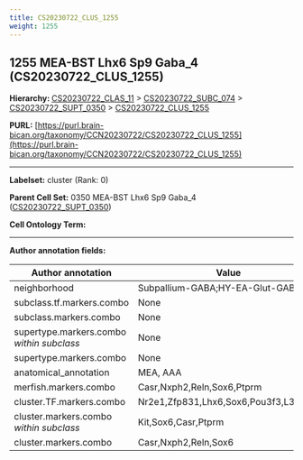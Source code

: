 ```yaml
---
title: CS20230722_CLUS_1255
weight: 1255
---
```

## 1255 MEA-BST Lhx6 Sp9 Gaba_4 (CS20230722_CLUS_1255)
<b>Hierarchy: </b>
[CS20230722_CLAS_11](../CS20230722_CLAS_11) >
[CS20230722_SUBC_074](../CS20230722_SUBC_074) >
[CS20230722_SUPT_0350](../CS20230722_SUPT_0350) >
[CS20230722_CLUS_1255](../CS20230722_CLUS_1255)

**PURL:** [https://purl.brain-bican.org/taxonomy/CCN20230722/CS20230722_CLUS_1255](https://purl.brain-bican.org/taxonomy/CCN20230722/CS20230722_CLUS_1255)

---


**Labelset:** cluster (Rank: 0)

**Parent Cell Set:** 0350 MEA-BST Lhx6 Sp9 Gaba_4 ([CS20230722_SUPT_0350](../CS20230722_SUPT_0350))



**Cell Ontology Term:** 

[MARKER GENES.]: #


---

[TRANSFERRED ANNOTATIONS.]: #


[AUTHOR ANNOTATION FIELDS.]: #


**Author annotation fields:**

| Author annotation | Value |
|-------------------|-------|
|neighborhood|Subpallium-GABA;HY-EA-Glut-GABA|
|subclass.tf.markers.combo|None|
|subclass.markers.combo|None|
|supertype.markers.combo _within subclass_|None|
|supertype.markers.combo|None|
|anatomical_annotation|MEA, AAA|
|merfish.markers.combo|Casr,Nxph2,Reln,Sox6,Ptprm|
|cluster.TF.markers.combo|Nr2e1,Zfp831,Lhx6,Sox6,Pou3f3,L3mbtl4|
|cluster.markers.combo _within subclass_|Kit,Sox6,Casr,Ptprm|
|cluster.markers.combo|Casr,Nxph2,Reln,Sox6|
